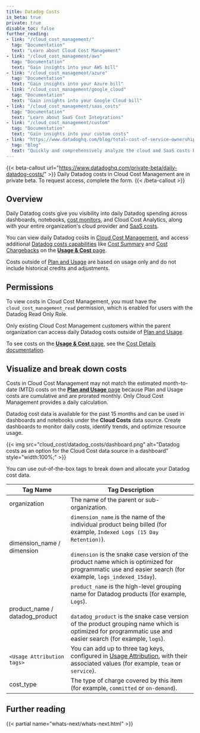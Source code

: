 ```yaml
---
title: Datadog Costs
is_beta: true
private: true
disable_toc: false
further_reading:
- link: "/cloud_cost_management/"
  tag: "Documentation"
  text: "Learn about Cloud Cost Management"
- link: "/cloud_cost_management/aws"
  tag: "Documentation"
  text: "Gain insights into your AWS bill"
- link: "/cloud_cost_management/azure"
  tag: "Documentation"
  text: "Gain insights into your Azure bill"
- link: "/cloud_cost_management/google_cloud"
  tag: "Documentation"
  text: "Gain insights into your Google Cloud bill"
- link: "/cloud_cost_management/saas_costs"
  tag: "Documentation"
  text: "Learn about SaaS Cost Integrations"
- link: "/cloud_cost_management/custom"
  tag: "Documentation"
  text: "Gain insights into your custom costs"
- link: "https://www.datadoghq.com/blog/total-cost-of-service-ownership-ccm/"
  tag: "Blog"
  text: "Quickly and comprehensively analyze the cloud and SaaS costs behind your services"
---
```


{{< beta-callout url="https://www.datadoghq.com/private-beta/daily-datadog-costs/" >}}
Daily Datadog costs in Cloud Cost Management are in private beta. To request access, complete the form.
{{< /beta-callout >}}

## Overview

Daily Datadog costs give you visibility into daily Datadog spending across dashboards, notebooks, [cost monitors][2], and Cloud Cost Analytics, along with your entire organization's cloud provider and [SaaS costs][3].

You can view daily Datadog costs in [Cloud Cost Management][1], and access additional [Datadog costs capabilities][7] like [Cost Summary][9] and [Cost Chargebacks][10] on the [**Usage & Cost** page][4].

<div class="alert alert-info">Costs outside of <a href="https://app.datadoghq.com/billing/usage">Plan and Usage</a> are based on usage only and do not include historical credits and adjustments.</div>

## Permissions

To view costs in Cloud Cost Management, you must have the `cloud_cost_management_read` permission, which is enabled for users with the Datadog Read Only Role.

<div class="alert alert-info">Only existing Cloud Cost Management customers within the parent organization can access daily Datadog costs outside of <a href="https://app.datadoghq.com/billing/usage">Plan and Usage</a>.</div>

To see costs on the [**Usage & Cost** page][4], see the [Cost Details documentation][7].

## Visualize and break down costs

Costs in Cloud Cost Management may not match the estimated month-to-date (MTD) costs on the [**Plan and Usage** page][4] because Plan and Usage costs are cumulative and are prorated monthly. Only Cloud Cost Management provides a daily calculation.

Datadog cost data is available for the past 15 months and can be used in dashboards and notebooks under the **Cloud Costs** data source. Create dashboards to monitor daily costs, identify trends, and optimize resource usage.

{{< img src="cloud_cost/datadog_costs/dashboard.png" alt="Datadog costs as an option for the Cloud Cost data source in a dashboard" style="width:100%;" >}}

You can use out-of-the-box tags to break down and allocate your Datadog cost data.

| Tag Name | Tag Description |
|---|---|
| organization | The name of the parent or sub-organization. |
| dimension_name / dimension | `dimension_name` is the name of the individual product being billed (for example, `Indexed Logs (15 Day Retention)`). </br></br> `dimension` is the snake case version of the product name which is optimized for programmatic use and easier search (for example, `logs_indexed_15day`). |
| product_name / datadog_product | `product_name` is the high-level grouping name for Datadog products (for example, `Logs`). </br></br> `datadog_product` is the snake case version of the product grouping name which is optimized for programmatic use and easier search (for example, `logs`). |
| `<Usage Attribution tags>` | You can add up to three tag keys, configured in [Usage Attribution][8], with their associated values (for example, `team` or `service`). |
| cost_type | The type of charge covered by this item (for example, `committed` or `on-demand`). |

## Further reading

{{< partial name="whats-next/whats-next.html" >}}

[1]: /cloud_cost_management/
[2]: /cloud_cost_management/monitors
[3]: /cloud_cost_management/saas_costs
[4]: https://app.datadoghq.com/billing/usage
[5]: /account_management/rbac/
[6]: /account_management/rbac/permissions
[7]: /account_management/plan_and_usage/cost_details/
[8]: /account_management/billing/usage_attribution/
[9]: /account_management/plan_and_usage/cost_details/#cost-summary
[10]: /account_management/plan_and_usage/cost_details/#cost-chargebacks
